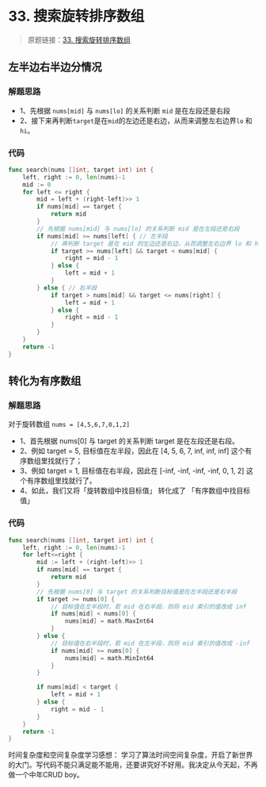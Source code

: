 # 33. 搜索旋转排序数组
> 原题链接：[33. 搜索旋转排序数组](https://leetcode-cn.com/problems/search-in-rotated-sorted-array/)

## 左半边右半边分情况
### 解题思路
* 1、先根据 ``nums[mid]`` 与 ``nums[lo]`` 的关系判断 ``mid`` 是在左段还是右段
* 2、接下来再判断``target``是在``mid``的左边还是右边，从而来调整左右边界``lo`` 和 ``hi``。

### 代码
```go
func search(nums []int, target int) int {
	left, right := 0, len(nums)-1
	mid := 0
	for left <= right {
		mid = left + (right-left)>> 1
		if nums[mid] == target {
			return mid
		}
		// 先根据 nums[mid] 与 nums[lo] 的关系判断 mid 是在左段还是右段
		if nums[mid] >= nums[left] { // 左半段
			// 再判断 target 是在 mid 的左边还是右边，从而调整左右边界 lo 和 hi
			if target >= nums[left] && target < nums[mid] {
				right = mid - 1
			} else {
				left = mid + 1
			}
		} else { // 右半段
			if target > nums[mid] && target <= nums[right] {
				left = mid + 1
			} else {
				right = mid - 1
			}
		}
	}
	return -1
}
```
## 转化为有序数组
### 解题思路
对于旋转数组 ``nums = [4,5,6,7,0,1,2]``
* 1、首先根据 nums[0] 与 target 的关系判断 target 是在左段还是右段。
* 2、例如 target = 5, 目标值在左半段，因此在 [4, 5, 6, 7, inf, inf, inf] 这个有序数组里找就行了；
* 3、例如 target = 1, 目标值在右半段，因此在 [-inf, -inf, -inf, -inf, 0, 1, 2] 这个有序数组里找就行了。
* 4、如此，我们又将「旋转数组中找目标值」 转化成了 「有序数组中找目标值」
### 代码
```go
func search(nums []int, target int) int {
	left, right := 0, len(nums)-1
	for left<=right {
		mid := left + (right-left)>> 1
		if nums[mid] == target {
			return mid
		}
		// 先根据 nums[0] 与 target 的关系判断目标值是在左半段还是右半段
		if target >= nums[0] {
			// 目标值在左半段时，若 mid 在右半段，则将 mid 索引的值改成 inf
			if nums[mid] < nums[0] {
				nums[mid] = math.MaxInt64
			}
		} else {
			// 目标值在右半段时，若 mid 在左半段，则将 mid 索引的值改成 -inf
			if nums[mid] >= nums[0] {
				nums[mid] = math.MinInt64
			}
		}

		if nums[mid] < target {
			left = mid + 1
		} else {
			right = mid - 1
		}
	}
	return -1
}
```
时间复杂度和空间复杂度学习感想：
学习了算法时间空间复杂度，开启了新世界的大门。写代码不能只满足能不能用，还要讲究好不好用。我决定从今天起，不再做一个中年CRUD boy。
